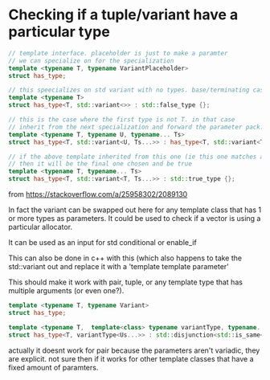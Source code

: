 # Checking if a tuple/variant have a particular type

```cpp
// template interface. placeholder is just to make a paramter
// we can specialize on for the specialization
template <typename T, typename VariantPlaceholder>
struct has_type;

// this speecializes on std variant with no types. base/terminating case
template <typename T>
struct has_type<T, std::variant<>> : std::false_type {};

// this is the case where the first type is not T. in that case 
// inherit from the next specialization and forward the parameter pack.
template <typename T, typename U, typename... Ts>
struct has_type<T, std::variant<U, Ts...>> : has_type<T, std::variant<Ts...>> {};

// if the above template inherited from this one (ie this one matches and is specialized)
// then it will be the final one chosen and be true
template <typename T, typename... Ts>
struct has_type<T, std::variant<T, Ts...>> : std::true_type {};
```
from https://stackoverflow.com/a/25958302/2089130

In fact the variant can be swapped out here for any template class that has 1 or more types as parameters.
It could be used to check if a vector is using a particular allocator. 

It can be used as an input for std conditional or enable_if



This can also be done in c++ with this (which also happens to take the std::variant out and replace it with a 'template template parameter'

This should make it work with pair, tuple, or any template type that has multiple arguments (or even one?). 
```cpp
template <typename T, typename Variant>
struct has_type;

template <typename T,  template<class> typename variantType, typename... Us>
struct has_type<T, variantType<Us...>> : std::disjunction<std::is_same<T, Us>...> {};
```

actually it doesnt work for pair because the parameters aren't variadic, they are explicit. not sure then if it works for other template classes that have a fixed amount of paramters.
